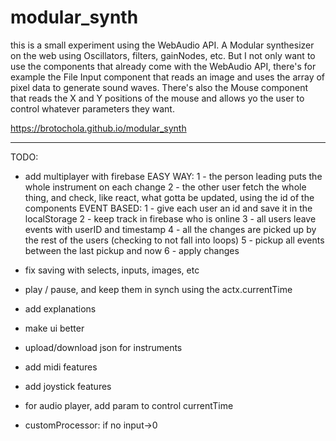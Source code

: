 # modular_synth

this is a small experiment using the WebAudio API.
A Modular synthesizer on the web using Oscillators, filters, gainNodes, etc.
But I not only want to use the components that already come with the WebAudio API, there's for example the File Input component that reads an image and uses the array of pixel data to generate sound waves. There's also the Mouse component that reads the X and Y positions of the mouse and allows yo the user to control whatever parameters they want.


https://brotochola.github.io/modular_synth


-------------------------

TODO:
* add multiplayer with firebase
    EASY WAY: 
        1 - the person leading puts the whole instrument on each change
        2 - the other user fetch the whole thing, and check, like react, what gotta be updated, using the id of the components
    EVENT BASED:
        1 - give each user an id and save it in the localStorage
        2 - keep track in firebase who is online
        3 - all users leave events with userID and timestamp
        4 - all the changes are picked up by the rest of the users (checking to not fall into loops)
        5 - pickup all events between the last pickup and now
        6 - apply changes

* fix saving with selects, inputs, images, etc
* play / pause, and keep them in synch using the actx.currentTime
* add explanations
* make ui better
* upload/download json for instruments
* add midi features
* add joystick features
* for audio player, add param to control currentTime
* customProcessor: if no input->0
